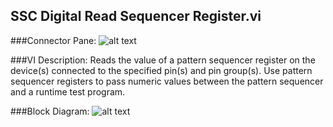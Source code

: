 ## **SSC Digital Read Sequencer Register.vi**
###Connector Pane:
![alt text](/Digital/SSC%20Digital/Sequencer%20Flags%20and%20Registers/SSC%20Digital%20Read%20Sequencer%20Register.vic.png "SSC Digital Read Sequencer Register.vi connector pane")

###VI Description:
Reads the value of a pattern sequencer register on the device(s) connected to the specified pin(s) and pin group(s). Use pattern sequencer registers to pass numeric values between the pattern sequencer and a runtime test program.

###Block Diagram:
![alt text](/Digital/SSC%20Digital/Sequencer%20Flags%20and%20Registers/SSC%20Digital%20Read%20Sequencer%20Register.vid.png "SSC Digital Read Sequencer Register.vi block diagram")
